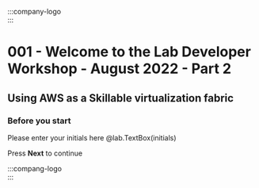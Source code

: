 :::company-logo    
:::

# 001 - Welcome to the Lab Developer Workshop - August 2022 - Part 2
## Using AWS as a Skillable virtualization fabric

### Before you start

Please enter your initials here @lab.TextBox(initials)

<!-- Please log on to the virtual machine using the credentials:

> Username: +++@lab.VirtualMachine(Windows10Base).Username+++
> 
> Password: +++@lab.VirtualMachine(Windows10Base).Password+++

-->
Press **Next** to continue


:::compang-logo    
:::
